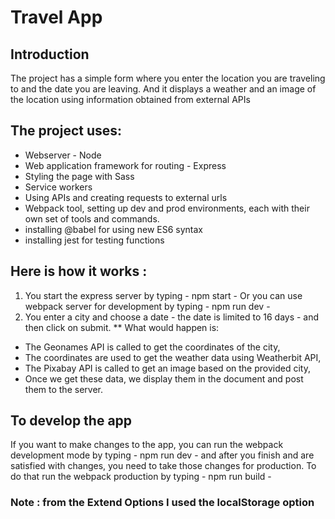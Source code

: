 # Travel App


## Introduction
The project has a simple form where you enter the location you are traveling to and the date you are leaving. And it displays a weather and an image of the location using information obtained from external APIs

## The project uses:
- Webserver - Node
- Web application framework for routing - Express
- Styling the page with Sass 
- Service workers
- Using APIs and creating requests to external urls
- Webpack tool, setting up dev and prod environments, each with their own set of tools and commands.
- installing @babel for using new ES6 syntax
- installing jest for testing functions

## Here is how it works :
1. You start the express server by typing - npm start - Or you can use webpack server for development by typing - npm run dev -
2. You enter a city and choose a date - the date is limited to 16 days - and then click on submit.
** What would happen is:
* The Geonames API is called to get the coordinates of the city,
* The coordinates are used to get the weather data using Weatherbit API,
* The Pixabay API is called to get an image based on the provided city, 
* Once we get these data, we display them in the document and post them to the server.

## To develop the app
If you want to make changes to the app, you can run the webpack development mode by typing - npm run dev - and after you finish and are satisfied with changes, you need to take those changes for production. To do that run the webpack production by typing - npm run build -



### Note : from the Extend Options I used the localStorage option